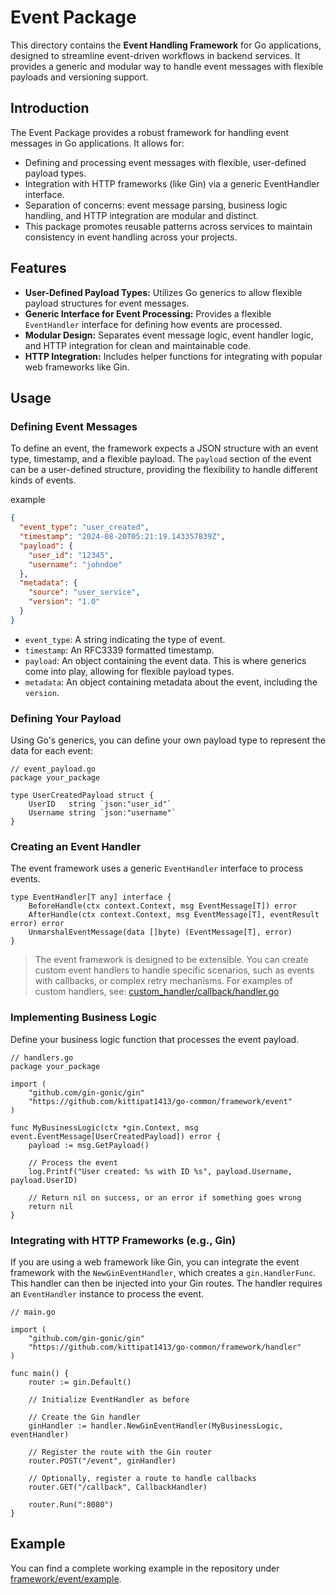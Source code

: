 # Event Package
This directory contains the **Event Handling Framework** for Go applications, designed to streamline event-driven workflows in backend services. It provides a generic and modular way to handle event messages with flexible payloads and versioning support.

## Introduction
The Event Package provides a robust framework for handling event messages in Go applications. It allows for:
- Defining and processing event messages with flexible, user-defined payload types.
- Integration with HTTP frameworks (like Gin) via a generic EventHandler interface.
- Separation of concerns: event message parsing, business logic handling, and HTTP integration are modular and distinct.
- This package promotes reusable patterns across services to maintain consistency in event handling across your projects.

## Features
- **User-Defined Payload Types:** Utilizes Go generics to allow flexible payload structures for event messages.
- **Generic Interface for Event Processing:** Provides a flexible `EventHandler` interface for defining how events are processed.
- **Modular Design:** Separates event message logic, event handler logic, and HTTP integration for clean and maintainable code.
- **HTTP Integration:** Includes helper functions for integrating with popular web frameworks like Gin.

## Usage

### Defining Event Messages
To define an event, the framework expects a JSON structure with an event type, timestamp, and a flexible payload. The `payload` section of the event can be a user-defined structure, providing the flexibility to handle different kinds of events.

example
```json
{
  "event_type": "user_created",
  "timestamp": "2024-08-20T05:21:19.143357839Z",
  "payload": {
    "user_id": "12345",
    "username": "johndoe"
  },
  "metadata": {
    "source": "user_service",
    "version": "1.0"
  }
}
```
- `event_type`: A string indicating the type of event.
- `timestamp`: An RFC3339 formatted timestamp.
- `payload`: An object containing the event data. This is where generics come into play, allowing for flexible payload types.
- `metadata`: An object containing metadata about the event, including the `version`.

### Defining Your Payload
Using Go's generics, you can define your own payload type to represent the data for each event:
```golang
// event_payload.go
package your_package

type UserCreatedPayload struct {
    UserID   string `json:"user_id"`
    Username string `json:"username"`
}
```

### Creating an Event Handler
The event framework uses a generic `EventHandler` interface to process events.
```golang
type EventHandler[T any] interface {
	BeforeHandle(ctx context.Context, msg EventMessage[T]) error
	AfterHandle(ctx context.Context, msg EventMessage[T], eventResult error) error
	UnmarshalEventMessage(data []byte) (EventMessage[T], error)
}
```
> The event framework is designed to be extensible. You can create custom event handlers to handle specific scenarios, such as events with callbacks, or complex retry mechanisms. For examples of custom handlers, see: [custom_handler/callback/handler.go](custom_handler/callback/handler.go)

### Implementing Business Logic
Define your business logic function that processes the event payload.
```golang
// handlers.go
package your_package

import (
    "github.com/gin-gonic/gin"
    "https://github.com/kittipat1413/go-common/framework/event"
)

func MyBusinessLogic(ctx *gin.Context, msg event.EventMessage[UserCreatedPayload]) error {
    payload := msg.GetPayload()

    // Process the event
    log.Printf("User created: %s with ID %s", payload.Username, payload.UserID)

    // Return nil on success, or an error if something goes wrong
    return nil
}
```

### Integrating with HTTP Frameworks (e.g., Gin)
If you are using a web framework like Gin, you can integrate the event framework with the `NewGinEventHandler`, which creates a `gin.HandlerFunc`. This handler can then be injected into your Gin routes. The handler requires an `EventHandler` instance to process the event.
```golang
// main.go

import (
    "github.com/gin-gonic/gin"
    "https://github.com/kittipat1413/go-common/framework/handler"
)

func main() {
    router := gin.Default()

    // Initialize EventHandler as before

    // Create the Gin handler
    ginHandler := handler.NewGinEventHandler(MyBusinessLogic, eventHandler)

    // Register the route with the Gin router
    router.POST("/event", ginHandler)

    // Optionally, register a route to handle callbacks
    router.GET("/callback", CallbackHandler)

    router.Run(":8080")
}
```

## Example
You can find a complete working example in the repository under [framework/event/example](example/).
